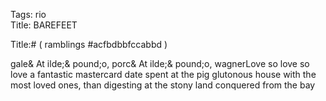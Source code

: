 Tags: rio  
Title: BAREFEET  
  
Title:# ( ramblings #acfbdbbfccabbd )  
  
gale& At ilde;& pound;o, porc& At ilde;& pound;o, wagnerLove so love so love a fantastic mastercard date spent at the pig glutonous house with the most loved ones, than digesting at the stony land conquered from the bay  
